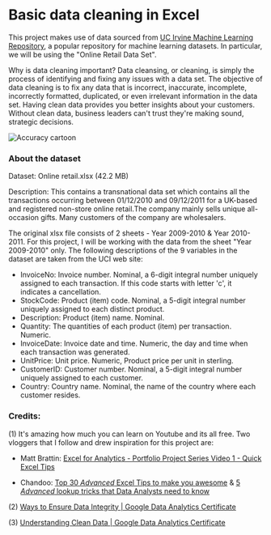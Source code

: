 # Basic data cleaning in Excel

This project makes use of data sourced from [UC Irvine Machine Learning Repository](https://archive.ics.uci.edu/ml/datasets/online+retail), a popular repository for machine learning datasets. In particular, we will be using the "Online Retail Data Set". 

Why is data cleaning important? Data cleansing, or cleaning, is simply the process of identifying and fixing any issues with a data set. The objective of data cleaning is to fix any data that is incorrect, inaccurate, incomplete, incorrectly formatted, duplicated, or even irrelevant information in the data set. Having clean data provides you better insights about your customers. Without clean data, business leaders can't trust they're making sound, strategic decisions.

![Accuracy cartoon](https://user-images.githubusercontent.com/88034960/149796217-54e66cc0-78d6-4044-a928-7240fd84782e.png)

### About the dataset

Dataset: Online retail.xlsx (42.2 MB)

Description: This contains a transnational data set which contains all the transactions occurring between 01/12/2010 and 09/12/2011 for a UK-based and registered non-store online retail.The company mainly sells unique all-occasion gifts. Many customers of the company are wholesalers.

The original xlsx file consists of 2 sheets - Year 2009-2010 & Year 2010-2011. For this project, I will be working with the data from the sheet "Year 2009-2010" only.
The following descriptions of the 9 variables in the dataset are taken from the UCI web site:

* InvoiceNo: Invoice number. Nominal, a 6-digit integral number uniquely assigned to each transaction. If this code starts with letter 'c', it indicates a cancellation.
* StockCode: Product (item) code. Nominal, a 5-digit integral number uniquely assigned to each distinct product.
* Description: Product (item) name. Nominal.
* Quantity: The quantities of each product (item) per transaction. Numeric.
* InvoiceDate: Invoice date and time. Numeric, the day and time when each transaction was generated.
* UnitPrice: Unit price. Numeric, Product price per unit in sterling.
* CustomerID: Customer number. Nominal, a 5-digit integral number uniquely assigned to each customer.
* Country: Country name. Nominal, the name of the country where each customer resides.







### Credits: 

(1) It's amazing how much you can learn on Youtube and its all free. Two vloggers that I follow and drew inspiration for this project are:

 - Matt Brattin: [Excel for Analytics - Portfolio Project Series Video 1 - Quick Excel Tips](https://www.youtube.com/watch?v=45_yTM1HfTc&list=PL_WHfGYyPRuOWqablvZAw3iJHUoIGk7F3&index=1)

 - Chandoo: [Top 30 *Advanced* Excel Tips to make you awesome](https://www.youtube.com/watch?v=m2C_-6PW6WE) & [5 *Advanced* lookup tricks that Data Analysts need to know](https://www.youtube.com/watch?v=240fbiyFFKI)
 
 (2) [Ways to Ensure Data Integrity | Google Data Analytics Certificate](https://www.youtube.com/watch?v=9qCfJv-zoyE)
 
 (3) [Understanding Clean Data | Google Data Analytics Certificate](https://www.youtube.com/watch?v=kCP-H8VRDCw)
